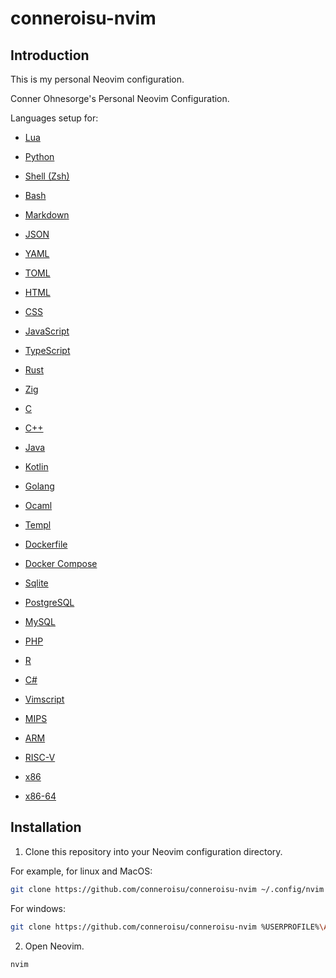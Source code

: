 # conneroisu-nvim

## Introduction

This is my personal Neovim configuration.

Conner Ohnesorge's Personal Neovim Configuration.

Languages setup for:
- [ Lua ](https://lua.org/)
- [ Python ](https://www.python.org/)
- [ Shell (Zsh) ](https://www.zsh.org/)
- [ Bash ](https://www.gnu.org/software/bash/)
- [ Markdown ](https://www.markdownguide.org/)
- [ JSON ](https://www.json.org/)
- [ YAML ](https://yaml.org/)
- [ TOML ](https://toml.io/)
- [ HTML ](https://www.w3.org/TR/html/)
- [ CSS ](https://www.w3.org/Style/CSS/)
- [ JavaScript ](https://www.ecma-international.org/publications/standards/Ecma-262.htm)
- [ TypeScript ](https://www.typescriptlang.org/)
- [ Rust ](https://www.rust-lang.org/)
- [ Zig ](https://ziglang.org/)
- [ C ](https://en.wikipedia.org/wiki/C_(programming_language))
- [ C++ ](https://en.wikipedia.org/wiki/C%2B%2B)
- [ Java ](https://www.java.com/)
- [ Kotlin ](https://kotlinlang.org/)
- [ Golang ](https://go.dev/)
- [ Ocaml ](https://ocaml.org/)
- [ Templ ](https://templ.guide/)
- [ Dockerfile ](https://docs.docker.com/engine/reference/builder/)
- [ Docker Compose ](https://docs.docker.com/compose/)
- [ Sqlite ](https://www.sqlite.org/index.html)
- [ PostgreSQL ](https://www.postgresql.org/)
- [ MySQL ](https://www.mysql.com/)
- [ PHP ](https://www.php.net/)
- [ R ](https://www.r-project.org/)
- [ C# ](https://docs.microsoft.com/en-us/dotnet/csharp/)
- [ Vimscript ](https://vim.fandom.com/wiki/Vimscript)

- [ MIPS ](https://mips.com/)
- [ ARM ](https://en.wikipedia.org/wiki/ARM_architecture)
- [ RISC-V ](https://en.wikipedia.org/wiki/RISC-V)
- [ x86 ](https://en.wikipedia.org/wiki/X86)
- [ x86-64 ](https://en.wikipedia.org/wiki/X86-64)

## Installation

1. Clone this repository into your Neovim configuration directory.

For example, for linux and MacOS:

```bash
git clone https://github.com/conneroisu/conneroisu-nvim ~/.config/nvim
```

For windows:

```bash
git clone https://github.com/conneroisu/conneroisu-nvim %USERPROFILE%\AppData\Local\nvim
```


2. Open Neovim.

```vim
nvim
```
